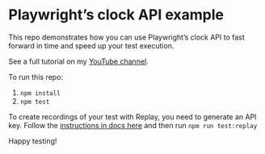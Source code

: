 # Playwright’s clock API example

This repo demonstrates how you can use Playwright’s clock API to fast forward in time and speed up your test execution. 

See a full tutorial on my [YouTube channel](https://youtu.be/VR0KI-sGmMM).

To run this repo:
1. `npm install`
2. `npm test`

To create recordings of your test with Replay, you need to generate an API key. Follow the [instructions in docs here](https://replay.help/6YdjUFO) and then run `npm run test:replay`

Happy testing!